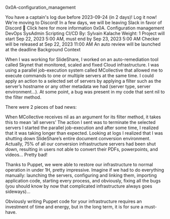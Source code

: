 0x0A-configuration_management

You have a captain's log due before 2023-09-24 (in 2 days)! Log it now!
We're moving to Discord!
In a few days, we will be leaving Slack in favor of Discord 🎉
Click here for more information
0x0A. Configuration management
DevOps
SysAdmin
Scripting
CI/CD
 By: Sylvain Kalache
 Weight: 1
 Project will start Sep 22, 2023 5:00 AM, must end by Sep 23, 2023 5:00 AM
 Checker will be released at Sep 22, 2023 11:00 AM
 An auto review will be launched at the deadline
Background Context


When I was working for SlideShare, I worked on an auto-remediation tool called Skynet that monitored, scaled and fixed Cloud infrastructure. I was using a parallel job-execution system called MCollective that allowed me to execute commands to one or multiple servers at the same time. I could apply an action to a selected set of servers by applying a filter such as the server’s hostname or any other metadata we had (server type, server environment…). At some point, a bug was present in my code that sent nil to the filter method.

There were 2 pieces of bad news:

When MCollective receives nil as an argument for its filter method, it takes this to mean ‘all servers’
The action I sent was to terminate the selected servers
I started the parallel job-execution and after some time, I realized that it was taking longer than expected. Looking at logs I realized that I was shutting down SlideShare’s entire document conversion environment. Actually, 75% of all our conversion infrastructure servers had been shut down, resulting in users not able to convert their PDFs, powerpoints, and videos… Pretty bad!

Thanks to Puppet, we were able to restore our infrastructure to normal operation in under 1H, pretty impressive. Imagine if we had to do everything manually: launching the servers, configuring and linking them, importing application code, starting every process, and obviously, fixing all the bugs (you should know by now that complicated infrastructure always goes sideways)…

Obviously writing Puppet code for your infrastructure requires an investment of time and energy, but in the long term, it is for sure a must-have.
